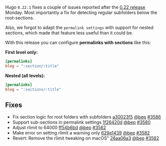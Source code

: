 

Hugo `0.22.1` fixes a couple of issues reported after the [0.22 release](https://github.com/circleci/ccidemo/releases/tag/v0.22) Monday. Most importantly a fix for detecting regular subfolders below the root-sections.

Also, we forgot to adapt the `permalink settings` with support for nested sections, which made that feature less useful than it could be.

With this release you can configure **permalinks with sections** like this:

**First level only:**

```toml
[permalinks]
blog = ":section/:title"
```

**Nested (all levels):**

```toml
[permalinks]
blog = ":sections/:title"
```
## Fixes

* Fix section logic for root folders with subfolders [a30023f5](https://github.com/circleci/ccidemo/commit/a30023f5cbafd06034807255181a5b7b17f3c25f) [@bep](https://github.com/bep) [#3586](https://github.com/circleci/ccidemo/issues/3586) 
* Support sub-sections in permalink settings [1f26420d](https://github.com/circleci/ccidemo/commit/1f26420d392a5ab4c7b7fe1911c0268b45d01ab8) [@bep](https://github.com/bep) [#3580](https://github.com/circleci/ccidemo/issues/3580) 
* Adjust rlimit to 64000 [ff54b6bd](https://github.com/circleci/ccidemo/commit/ff54b6bddcefab45339d8dc2b13776b92bdc04b9) [@bep](https://github.com/bep) [#3582](https://github.com/circleci/ccidemo/issues/3582) 
* Make error on setting rlimit a warning only [629e1439](https://github.com/circleci/ccidemo/commit/629e1439e819a7118ae483381d4634f16d3474dd) [@bep](https://github.com/bep) [#3582](https://github.com/circleci/ccidemo/issues/3582) 
* Revert: Remove the rlimit tweaking on macOS" [26aa06a3](https://github.com/circleci/ccidemo/commit/26aa06a3db57ab7134a900d641fa2976f7971520) [@bep](https://github.com/bep) [#3582](https://github.com/circleci/ccidemo/issues/3582) 






